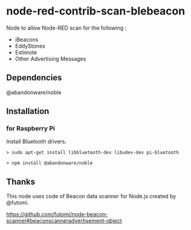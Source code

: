 # node-red-contrib-scan-blebeacon

Node to allow Node-RED scan for the following :
* iBeacons
* EddyStones
* Estimote
* Other Advertising Messages

## Dependencies
@abandonware/noble


## Installation
### for Raspberry Pi
Install Bluetooth drivers.
```
> sudo apt-get install libbluetooth-dev libudev-dev pi-bluetooth
```

```
> npm install @abandonware/noble
```



## Thanks
This node uses code of Beacon data scanner for Node.js created by @futomi.

https://github.com/futomi/node-beacon-scanner#beaconscanneradvertisement-object

